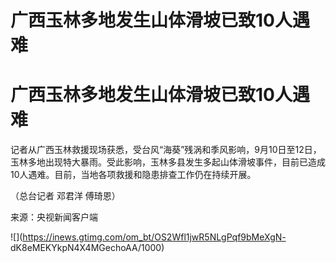 # 广西玉林多地发生山体滑坡已致10人遇难

# 广西玉林多地发生山体滑坡已致10人遇难

记者从广西玉林救援现场获悉，受台风“海葵”残涡和季风影响，9月10日至12日，玉林多地出现特大暴雨。受此影响，玉林多县发生多起山体滑坡事件，目前已造成10人遇难。目前，当地各项救援和隐患排查工作仍在持续开展。

（总台记者 邓君洋 傅琦恩）

来源：央视新闻客户端

![](https://inews.gtimg.com/om_bt/OS2Wfl1jwR5NLgPqf9bMeXgN-
dK8eMEKYkpN4X4MGechoAA/1000)

